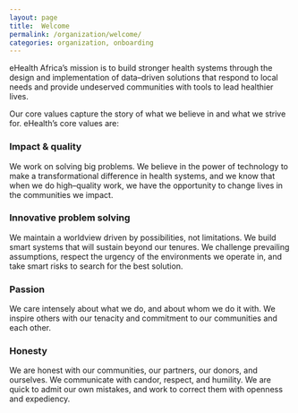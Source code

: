 ```yaml
---
layout: page
title:  Welcome
permalink: /organization/welcome/
categories: organization, onboarding
---
```


eHealth Africa’s mission is to build stronger health systems through the design and implementation of data–driven solutions that respond to local needs and provide undeserved communities with tools to lead healthier lives.

Our core values capture the story of what we believe in and what we strive for. eHealth’s core values are:

### Impact & quality

We work on solving big problems. We believe in the power of technology to make a transformational difference in health systems, and we know that when we do high–quality work, we have the opportunity to change lives in the communities we impact.

### Innovative problem solving

We maintain a worldview driven by possibilities, not limitations. We build smart systems that will sustain beyond our tenures. We challenge prevailing assumptions, respect the urgency of the environments we operate in, and take smart risks to search for the best solution.

### Passion

We care intensely about what we do, and about whom we do it with. We inspire others with our tenacity and commitment to our communities and each other.

### Honesty

We are honest with our communities, our partners, our donors, and ourselves. We communicate with candor, respect, and humility. We are quick to admit our own mistakes, and work to correct them with openness and expediency.